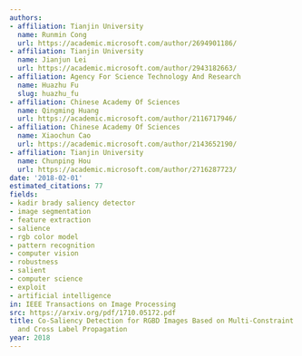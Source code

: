 ```yaml
---
authors:
- affiliation: Tianjin University
  name: Runmin Cong
  url: https://academic.microsoft.com/author/2694901186/
- affiliation: Tianjin University
  name: Jianjun Lei
  url: https://academic.microsoft.com/author/2943182663/
- affiliation: Agency For Science Technology And Research
  name: Huazhu Fu
  slug: huazhu_fu
- affiliation: Chinese Academy Of Sciences
  name: Qingming Huang
  url: https://academic.microsoft.com/author/2116717946/
- affiliation: Chinese Academy Of Sciences
  name: Xiaochun Cao
  url: https://academic.microsoft.com/author/2143652190/
- affiliation: Tianjin University
  name: Chunping Hou
  url: https://academic.microsoft.com/author/2716287723/
date: '2018-02-01'
estimated_citations: 77
fields:
- kadir brady saliency detector
- image segmentation
- feature extraction
- salience
- rgb color model
- pattern recognition
- computer vision
- robustness
- salient
- computer science
- exploit
- artificial intelligence
in: IEEE Transactions on Image Processing
src: https://arxiv.org/pdf/1710.05172.pdf
title: Co-Saliency Detection for RGBD Images Based on Multi-Constraint Feature Matching
  and Cross Label Propagation
year: 2018
---
```

